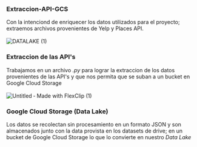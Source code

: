 ### Extraccion-API-GCS

Con la intenciond de enriquecer los datos utilizados para el proyecto; extraemos archivos provenientes de Yelp y Places API.
<br>
<br>
![DATALAKE (1)](https://github.com/Adapa22/PF-YelpGoogleMaps/assets/114951953/3cb3e008-c037-4f77-ae6a-755b1f313f62)


### Extraccion de las API's

Trabajamos en un archivo *.py* para lograr la extraccion de los datos provenientes de las API's y que nos permita que se suban a un bucket 
en Google Cloud Storage
<br>
<br>
![Untitled ‑ Made with FlexClip (1)](https://github.com/Adapa22/PF-YelpGoogleMaps/assets/114951953/3b7e9b69-5676-46c7-9460-fc62aed0113f)


### Google Cloud Storage (Data Lake) 
Los datos se recolectan sin procesamiento en un formato JSON y son almacenados junto con la data provista en los datasets de drive;
en un bucket de Google Cloud Storage lo que lo convierte en nuestro *Data Lake*
<br>
<br>

